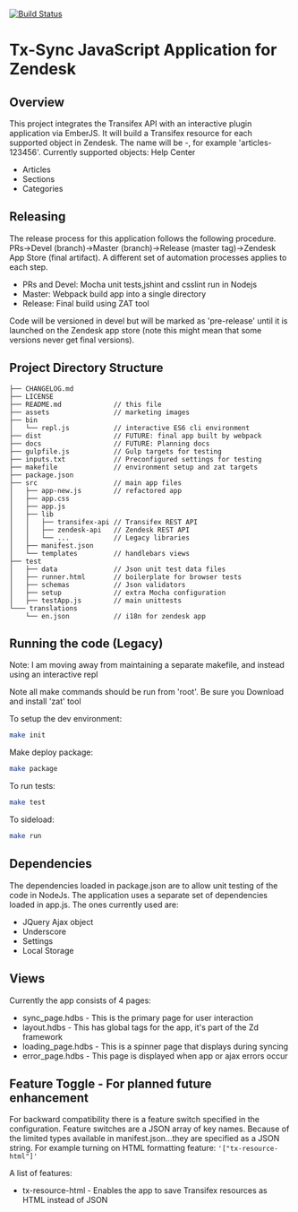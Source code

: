 [![Build Status](https://travis-ci.org/transifex/transifex-sync-zendesk.svg)](https://travis-ci.org/transifex/transifex-sync-zendesk)

Tx-Sync JavaScript Application for Zendesk
==================

## Overview
This project integrates the Transifex API with an interactive plugin application via EmberJS.  It will build a Transifex resource for each supported object in Zendesk.  The name will be <object type>-<Zendesk id>, for example 'articles-123456'.
Currently supported objects:
Help Center
- Articles
- Sections
- Categories


## Releasing

The release process for this application follows the following procedure. PRs->Devel (branch)->Master (branch)->Release (master tag)->Zendesk App Store (final artifact).
A different set of automation processes applies to each step.
- PRs and Devel: Mocha unit tests,jshint and csslint run in Nodejs
- Master: Webpack build app into a single directory
- Release: Final build using ZAT tool

Code will be versioned in devel but will be marked as 'pre-release' until it is launched on the Zendesk app store (note this might mean that some versions never get final versions).


## Project Directory Structure
```
├── CHANGELOG.md
├── LICENSE
├── README.md             // this file
├── assets                // marketing images
├── bin
│   └── repl.js           // interactive ES6 cli environment
├── dist                  // FUTURE: final app built by webpack 
├── docs                  // FUTURE: Planning docs
├── gulpfile.js           // Gulp targets for testing
├── inputs.txt            // Preconfigured settings for testing
├── makefile              // environment setup and zat targets
├── package.json
├── src                   // main app files
│   ├── app-new.js        // refactored app 
│   ├── app.css
│   ├── app.js
│   ├── lib
│   │   ├── transifex-api // Transifex REST API
│   │   ├── zendesk-api   // Zendesk REST API
│   │   └── ...           // Legacy libraries
│   ├── manifest.json
│   └── templates         // handlebars views
├── test
│   ├── data              // Json unit test data files
│   ├── runner.html       // boilerplate for browser tests
│   ├── schemas           // Json validators
│   ├── setup             // extra Mocha configuration
│   ├── testApp.js        // main unittests
└─── translations
    └── en.json           // i18n for zendesk app
```

    
## Running the code (Legacy)

Note: I am moving away from maintaining a separate makefile, and instead using an interactive repl

Note all make commands should be run from 'root'.
Be sure you Download and install 'zat' tool

To setup the dev environment:
```bash
make init
```

Make deploy package:
```bash
make package
```

To run tests:
```bash
make test
```

To sideload:
```bash
make run
```

## Dependencies

The dependencies loaded in package.json are to allow unit testing of the code in NodeJs.
The application uses a separate set of dependencies loaded in app.js.  The ones currently used are:
- JQuery Ajax object
- Underscore
- Settings
- Local Storage

## Views

Currently the app consists of 4 pages:
- sync_page.hdbs - This is the primary page for user interaction
- layout.hdbs - This has global tags for the app, it's part of the Zd framework
- loading_page.hdbs - This is a spinner page that displays during syncing
- error_page.hdbs - This page is displayed when app or ajax errors occur

## Feature Toggle - For planned future enhancement

For backward compatibility there is a feature switch specified in the configuration. Feature switches are a JSON array of key names.  Because of the limited types available in manifest.json...they are specified as a JSON string.
For example turning on HTML formatting feature: ```'["tx-resource-html"]'```

A list of features:
- tx-resource-html - Enables the app to save Transifex resources as HTML instead of JSON
